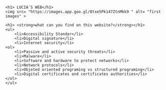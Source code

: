<html>
    <head>
        <meta charset="utf-8">
        <title> LUCIA´S WEB</title>
		<style>
		#LUCIA´S WEB{
		      background-color: "#FF0080";
		}
		#what can you find on this website?{
		      background-color: "E61980";
		}
	</style>
    </head>
    <body>
	 

    <h1> LUCIA´S WEB</h1>
    <img src= "https://images.app.goo.gl/8txe5Pk147ZtnMkk9 " alt= "first images" >

    <h1> <strong>what can you find on this website?</strong></h1>
	<ul>
	    <li>Accessibility Standar</li>
		<li>Digital signature</li>
		<li>Internet security</li>
	<ol>
	    <li>Passive and active security threats</li>
		<li>Malware</li>
		<li>Software and hardware to protect networks</li>
		<li>Network protocols</li>
		<li>Objeted oriented programing vs structured programing</li>
		<li>Digital certificates and certificates authorities</li>
	</ol>
	</ul>
	
<html>
    <head>
        <meta charset="utf-8">
        <title> ACCESIBILITY STANDARS </title>
		<style>
		   
		h1 {
		    color: rgb(254, 65, 100);
		}
		h2 {
		    color: rgb(255, 128, 128);
		}
		p {
		   color: rgb(118, 60, 40);
		}
  
            
	    </style>
    </head>
    <body>

    <h1> ACCESIBILITY STANDARS </h1>

    <h2><strong>EXPLANATION:</strong></h2>

      <p>Accessibility is an issue treated and considered prominently in both national 
      and international levels. This led to the creation of a number of resources to specify 
      the characteristics which must meet the content available through Internet Web technologies, 
      Intranets and other computer networks, so that they may be used by most people, including persons with disabilities
      and elderly persons, independently or through the technical aids pertinentes
      .</P>
    <h3><em>W3C Web Content Accessibility Guidelines</em></h3>

    <p> The World Wide Web Consortium (W3C) published the original set of Web Content Accessibility Guidelines (WCAG 1.0) in 1998. 
	An updated version, WCAG 2.0, was published in 2008, and includes 62 success criteria, organized under four general principles:<br>
     <ul>
    <il><strong>Perceivable</strong> – Information and user interface components must be presentable to users in ways they can perceive.</il><br>
    <il><strong>Operable</strong>– User interface components and navigation must be operable.</il><br>
	<il><strong>Understandable</strong> – Information and the operation of user interface must be understandable.</il><br>
	<il><strong>Robust</strong> – Content must be robust enough that it can be interpreted reliably by a wide variety of user agents, 
	including assistive technologies.</il><br>
    </p>
	
	<h4><em>What is WCAG?</em></h3>
	
	<P1>The Web Content Accessibility Guidelines (WCAG) is an internationally recognised standard created by the World Wide Web Consortium (W3C).<br>
	The purpose of the WCAG standard is to define how to “… make Web content more accessible to people with disabilities. Accessibility involves a wide range 
	of disabilities, including visual, auditory, physical, speech, cognitive, language, learning, and neurological disabilities. Although these guidelines
	cover a wide range of issues, they are not able to address the needs of people with all types, degrees, and combinations of disability. 
	These guidelines also make Web content more usable by older
	individuals with changing abilities due to aging and often improve usability for users in general.”<br>
	<strong>Which WCAG applies to my mainstream organisation?</strong><br>
	There are currently two supported versions of the web accessibility standard – WCAG 2.0 and WCAG 2.1. As such, it can be confusing to determine which one
	your mainstream organisation should consider.
    The choice between WCAG 2.0 and 2.1 will largely come down to an organisation’s policy position, time and budget. 
    Given that WCAG 2.1 contains everything in WCAG 2.0 plus some extra guidance for users of mobile devices,
    a good default position is to implement WCAG 
    2.1 knowing that you have covered all the requirements for both desktop and mobile web accessibility.<br>
	<br>
	<strong>Overview</strong><br>
	Regardless of whether you choose to implement WCAG 2.0 or 2.1, 
	the good news is that both guidelines use the same terminology. The guidelines are separated into the following parts:<br>
	<ol>
	<il><strong>Design principles:</strong> The four overarching principles of accessible website development.</il>
    <il><strong>Guidelines:</strong> short statements providing guidance on what should be considered by designers and developers to make a website accessible.</il>
    <il><strong>Success Criteria:</strong> Specific technical requirements to ensure that a website is compliant with the standard.</il>
	<strong>Guidelines:</strong><br>
 Sitting underneath the four POUR principles are a series of guidelines.<br>
 For WCAG 2.0 there are twelve guidelines. For WCAG 2.1 there is one additional guideline taking the total to thirteen.</p1>
 
 <h5><em>Web Accessibility Initiative (WAI)</em></h5> 
 <p1>The W3C Web Accessibility Initiative (WAI) brings together people from industry, 
 disability organizations, government, and research labs from around the 
 world to develop guidelines and resources to help make the Web accessible to people with auditory, 
 cognitive, neurological, physical, speech, and visual disabilities<br>
 <strong>WAI's coverage of web accessibility includes:</strong><br>
 <ol>
 <il>"web content" - websites and web applications</il>
 <il>authoring tools, such as content management systems (CMS) and blog software</il>
 <il>browsers and other "user agents"</il>
 <il>WAI-ARIA specification for accessible rich Internet applications</il>
 </p1>
	
   
  
    </body>
</html>
